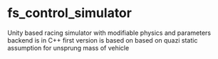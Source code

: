 # fs_control_simulator
Unity based racing simulator with modifiable physics and parameters
backend is in C++ 
first version is based on based on quazi static assumption for unsprung mass of vehicle
